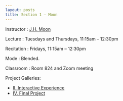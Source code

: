 ```yaml
---
layout: posts
title: Section 1 – Moon
---
```


Instructor
: [J.H. Moon](jh.moon@nyu.edu)

Lecture
: Tuesdays and Thursdays, 11:15am – 12:30pm

Recitation
: Fridays, 11:15am – 12:30pm

Mode
: Blended.

Classroom
: Room 824 and Zoom meeting

Project Galleries:

- [II. Interactive Experience](/galleries/interactive-projects#section-1)
- [IV. Final Project](/galleries/final-projects#section-1)
